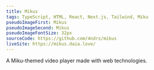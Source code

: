 ```yaml
---
title: Mikus
tags: TypeScript, HTML, React, Next.js, Tailwind, Miku
pseudoImageFirst: Mikus
pseudoImageSecond: Mikus
pseudoImageFontSize: 32px
sourceCode: https://github.com/4ndrs/mikus
liveSite: https://mikus.daia.love/
---
```

A Miku-themed video player made with web technologies.
